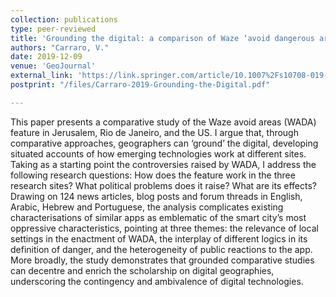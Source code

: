 ```yaml
---
collection: publications
type: peer-reviewed
title: 'Grounding the digital: a comparison of Waze ‘avoid dangerous areas’ feature in Jerusalem, Rio de Janeiro and the US'
authors: "Carraro, V."
date: 2019-12-09
venue: 'GeoJournal'
external_link: 'https://link.springer.com/article/10.1007%2Fs10708-019-10117-y'
postprint: "/files/Carraro-2019-Grounding-the-Digital.pdf"

---
```

This paper presents a comparative study of the Waze avoid areas (WADA) feature in Jerusalem, Rio de Janeiro, and the US. I argue that, through comparative approaches, geographers can ‘ground’ the digital, developing situated accounts of how emerging technologies work at different sites. Taking as a starting point the controversies raised by WADA, I address the following research questions: How does the feature work in the three research sites? What political problems does it raise? What are its effects? Drawing on 124 news articles, blog posts and forum threads in English, Arabic, Hebrew and Portuguese, the analysis complicates existing characterisations of similar apps as emblematic of the smart city’s most oppressive characteristics, pointing at three themes: the relevance of local settings in the enactment of WADA, the interplay of different logics in its definition of danger, and the heterogeneity of public reactions to the app. More broadly, the study demonstrates that grounded comparative studies can decentre and enrich the scholarship on digital geographies, underscoring the contingency and ambivalence of digital technologies.

